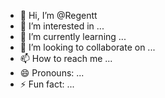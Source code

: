 - 👋 Hi, I’m @Regentt
- 👀 I’m interested in ...
- 🌱 I’m currently learning ...
- 💞️ I’m looking to collaborate on ...
- 📫 How to reach me ...
- 😄 Pronouns: ...
- ⚡ Fun fact: ...

<!---
Regentt/Regentt is a ✨ special ✨ repository because its `README.md` (this file) appears on your GitHub profile.
You can click the Preview link to take a look at your changes.
--->
